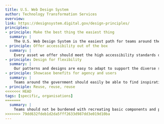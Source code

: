 ```yaml
---
title: U.S. Web Design System
author: Technology Transformation Services
overview:
link: https://designsystem.digital.gov/design-principles/
principles:
- principle: Make the best thing the easiest thing
  summary: |
    The U.S. Web Design System is the easiest path for teams around the federal government to comply with the latest federal policy for websites and digital services. The Design System supports modern web development practices, such as mobile first and responsive frameworks. By offering open-source, quick-to-download code and assets, the Design System makes it easy to deliver the highest-quality government websites to the public.
- principle: Offer accessibility out of the box
  summary: |
    Every asset we offer should meet the high accessibility standards outlined in Section 508. For teams that need to customize the Design System to meet their agency needs, guidance will be offered to ensure any extensions and customizations that are made comply with Section 508 guidelines.
- principle: Design for flexibility
  summary: |
    Our patterns and designs are easy to adapt to support the diverse scope and needs of government digital services. The tools and components provided in the Design System are focused on performance, both from a technical and team based point of view. To ensure this, everything should be validated for the user by the user. The Design System wants to empower teams across to government to make the statement “good enough for government work” mean something again.
- principle: Showcase benefits for agency and users
  summary: |
    Teams around the government should easily be able to find inspiration from among their peers. This inspiration can jumpstart many teams own efforts but also lay the groundwork for making the business case for adopting the U.S. Web Design System. We will catalog the successes of the Design System and its users both quantitatively and qualitatively.
- principle: Reuse, reuse, reuse
<<<<<<< HEAD
tags: [specific, organisations]
=======
  summary: |
    Teams should not be burdened with recreating basic components and patterns for every new product they create. The tools, patterns, and components present in the Design System will be a comprehensive collection of tried-and-true assets that reflect industry best practices. This will enable teams to focus on the unique aspects of their product to ensure the general public is getting the best possible service.
>>>>>>> 79dd632fdeb1d2da5fff2633d987dd3e019d10ba
---
```

